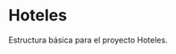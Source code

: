 <!--
  Purpose: Project documentation for the hoteles repository.
  Author: ChatGPT
-->

# Hoteles

Estructura básica para el proyecto Hoteles.
